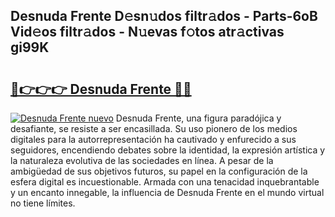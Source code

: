 ## Desnuda Frente D𝚎sn𝚞dos filtr𝚊dos - Parts-6oB Vid𝚎os filtr𝚊dos - N𝚞evas f𝚘tos atr𝚊ctivas gi99K

# <h2><a href="http://mbb388.tromn.icu/?c=Desnuda+Frente">🔗👉👉👉 Desnuda Frente 🔗🔗</a></h2>

[![Desnuda Frente nuevo](https://i.imgur.com/pEAQMta.gif)](http://mbb388.tromn.icu/?c=Desnuda+Frente)
Desnuda Frente, una figura paradójica y desafiante, se resiste a ser encasillada. Su uso pionero de los medios digitales para la autorrepresentación ha cautivado y enfurecido a sus seguidores, encendiendo debates sobre la identidad, la expresión artística y la naturaleza evolutiva de las sociedades en línea. A pesar de la ambigüedad de sus objetivos futuros, su papel en la configuración de la esfera digital es incuestionable. Armada con una tenacidad inquebrantable y un encanto innegable, la influencia de Desnuda Frente en el mundo virtual no tiene límites.
